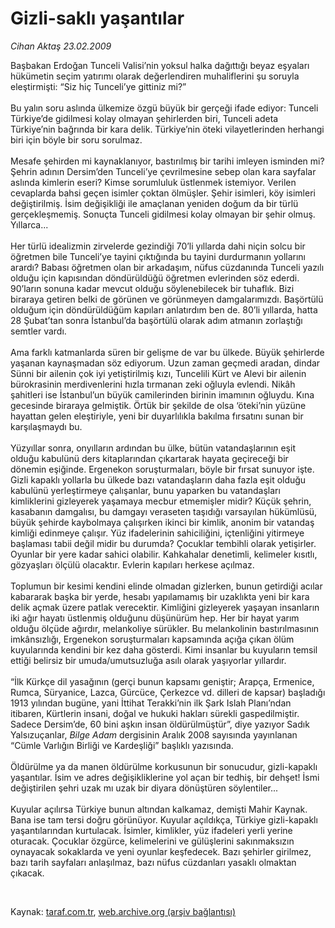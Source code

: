 # Gizli-saklı yaşantılar

*Cihan Aktaş 23.02.2009*

<div class="taraf_structure_2col_1zq">
<div class="margen_n">



 <p>Başbakan Erdoğan Tunceli Valisi’nin yoksul halka dağıttığı beyaz eşyaları hükümetin seçim yatırımı olarak değerlendiren muhaliflerini şu soruyla eleştirmişti: “Siz hiç Tunceli’ye gittiniz mi?” <br/><br/>Bu yalın soru aslında ülkemize özgü büyük bir gerçeği ifade ediyor: Tunceli Türkiye’de gidilmesi kolay olmayan şehirlerden biri, Tunceli adeta Türkiye’nin bağrında bir kara delik. Türkiye’nin öteki vilayetlerinden herhangi biri için böyle bir soru sorulmaz. <br/><br/>Mesafe şehirden mi kaynaklanıyor, bastırılmış bir tarihi imleyen isminden mi? Şehrin adının Dersim’den Tunceli’ye çevrilmesine sebep olan kara sayfalar aslında kimlerin eseri? Kimse sorumluluk üstlenmek istemiyor. Verilen cevaplarda bahsi geçen isimler çoktan ölmüşler. Şehir isimleri, köy isimleri değiştirilmiş. İsim değişikliği ile amaçlanan yeniden doğum da bir türlü gerçekleşmemiş. Sonuçta Tunceli gidilmesi kolay olmayan bir şehir olmuş. Yıllarca... <br/><br/>Her türlü idealizmin zirvelerde gezindiği 70’li yıllarda dahi niçin solcu bir öğretmen bile Tunceli’ye tayini çıktığında bu tayini durdurmanın yollarını arardı? Babası öğretmen olan bir arkadaşım, nüfus cüzdanında Tunceli yazılı olduğu için kapısından döndürüldüğü öğretmen evlerinden söz ederdi. 90’ların sonuna kadar mevcut olduğu söylenebilecek bir tuhaflık. Bizi biraraya getiren belki de görünen ve görünmeyen damgalarımızdı. Başörtülü olduğum için döndürüldüğüm kapıları anlatırdım ben de. 80’li yıllarda, hatta 28 Şubat’tan sonra İstanbul’da başörtülü olarak adım atmanın zorlaştığı semtler vardı. <br/><br/>Ama farklı katmanlarda süren bir gelişme de var bu ülkede. Büyük şehirlerde yaşanan kaynaşmadan söz ediyorum. Uzun zaman geçmedi aradan, dindar Sünni bir ailenin çok iyi yetiştirilmiş kızı, Tuncelili Kürt ve Alevi bir ailenin bürokrasinin merdivenlerini hızla tırmanan zeki oğluyla evlendi. Nikâh şahitleri ise İstanbul’un büyük camilerinden birinin imamının oğluydu. Kına gecesinde biraraya gelmiştik. Örtük bir şekilde de olsa ‘öteki’nin yüzüne hayattan gelen eleştiriyle, yeni bir duyarlılıkla bakılma fırsatını sunan bir karşılaşmaydı bu. <br/><br/>Yüzyıllar sonra, onyılların ardından bu ülke, bütün vatandaşlarının eşit olduğu kabulünü ders kitaplarından çıkartarak hayata geçireceği bir dönemin eşiğinde. Ergenekon soruşturmaları, böyle bir fırsat sunuyor işte. Gizli kapaklı yollarla bu ülkede bazı vatandaşların daha fazla eşit olduğu kabulünü yerleştirmeye çalışanlar, bunu yaparken bu vatandaşları kimliklerini gizleyerek yaşamaya mecbur etmemişler midir? Küçük şehrin, kasabanın damgalısı, bu damgayı veraseten taşıdığı varsayılan hükümlüsü, büyük şehirde kaybolmaya çalışırken ikinci bir kimlik, anonim bir vatandaş kimliği edinmeye çalışır. Yüz ifadelerinin sahiciliğini, içtenliğini yitirmeye başlaması tabii değil midir bu durumda? Çocuklar tembihli olarak yetişirler. Oyunlar bir yere kadar sahici olabilir. Kahkahalar denetimli, kelimeler kısıtlı, gözyaşları ölçülü olacaktır. Evlerin kapıları herkese açılmaz. <br/><br/>Toplumun bir kesimi kendini elinde olmadan gizlerken, bunun getirdiği acılar kabararak başka bir yerde, hesabı yapılamamış bir uzaklıkta yeni bir kara delik açmak üzere patlak verecektir. Kimliğini gizleyerek yaşayan insanların iki ağır hayatı üstlenmiş olduğunu düşünürüm hep. Her bir hayat yarım olduğu ölçüde ağırdır, melankoliye sürükler. Bu melankolinin bastırılmasının imkânsızlığı, Ergenekon soruşturmaları kapsamında açığa çıkan ölüm kuyularında kendini bir kez daha gösterdi. Kimi insanlar bu kuyuların temsil ettiği belirsiz bir umuda/umutsuzluğa asılı olarak yaşıyorlar yıllardır. <br/><br/>“İlk Kürkçe dil yasağının (gerçi bunun kapsamı geniştir; Arapça, Ermenice, Rumca, Süryanice, Lazca, Gürcüce, Çerkezce vd. dilleri de kapsar) başladığı 1913 yılından bugüne, yani İttihat Terakki’nin ilk Şark Islah Planı’ndan itibaren, Kürtlerin insani, doğal ve hukuki hakları sürekli gaspedilmiştir. Sadece Dersim’de, 60 bini aşkın insan öldürülmüştür”, diye yazıyor Sadık Yalsızuçanlar, <i>Bilge Adam</i> dergisinin Aralık 2008 sayısında yayınlanan “Cümle Varlığın Birliği ve Kardeşliği”<i> </i>başlıklı yazısında. <br/><br/>Öldürülme ya da manen öldürülme korkusunun bir sonucudur, gizli-kapaklı yaşantılar. İsim ve adres değişikliklerine yol açan bir tedhiş, bir dehşet! İsmi değiştirilen şehri uzak mı uzak bir diyara dönüştüren söylentiler... <br/><br/>Kuyular açılırsa Türkiye bunun altından kalkamaz, demişti Mahir Kaynak. Bana ise tam tersi doğru görünüyor. Kuyular açıldıkça, Türkiye gizli-kapaklı yaşantılarından kurtulacak. İsimler, kimlikler, yüz ifadeleri yerli yerine oturacak. Çocuklar özgürce, kelimelerini ve gülüşlerini sakınmaksızın oynayacak sokaklarda ve yeni oyunlar keşfedecek. Bazı şehirler girilmez, bazı tarih sayfaları anlaşılmaz, bazı nüfus cüzdanları yasaklı olmaktan çıkacak.</p>

<br/>


<div id="taraf_not">
</div>

</div>


</div>

Kaynak: [taraf.com.tr](http://www.taraf.com.tr:80/makale/4154.htm), [web.archive.org (arşiv bağlantısı)](http://web.archive.org/web/20090508053333/http://www.taraf.com.tr:80/makale/4154.htm)
